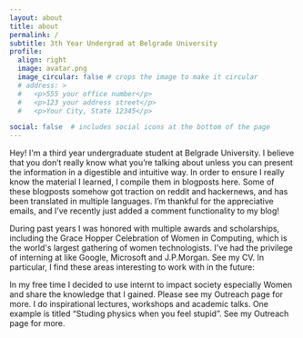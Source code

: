 ```yaml
---
layout: about
title: about
permalink: /
subtitle: 3th Year Undergrad at Belgrade University
profile:
  align: right
  image: avatar.png
  image_circular: false # crops the image to make it circular
  # address: >
  #   <p>555 your office number</p>
  #   <p>123 your address street</p>
  #   <p>Your City, State 12345</p>

social: false  # includes social icons at the bottom of the page
---
```

 Hey! I'm a third year undergraduate student at Belgrade University. I believe that you don’t really know what you’re talking about unless you can present the information in a digestible and intuitive way. In order to ensure I really know the material I learned, I compile them in blogposts here. Some of these blogposts somehow got traction on reddit and hackernews, and has been translated in multiple languages. I’m thankful for the appreciative emails, and I’ve recently just added a comment functionality to my blog!

 During past years I was honored with multiple awards and scholarships, including the Grace Hopper Celebration of Women in Computing, which is the world's largest gathering of women technologists.
I've had the privilege of interning at like Google, Microsoft and J.P.Morgan. See my CV. In particular, I find these areas interesting to work with in the future:

In my free time I decided to use internt to impact society especially Women and share the knowledge that I gained. Please see my Outreach page for more. I do inspirational lectures, workshops and academic talks. One example is titled “Studing physics when you feel stupid”. See my Outreach page for more.  

